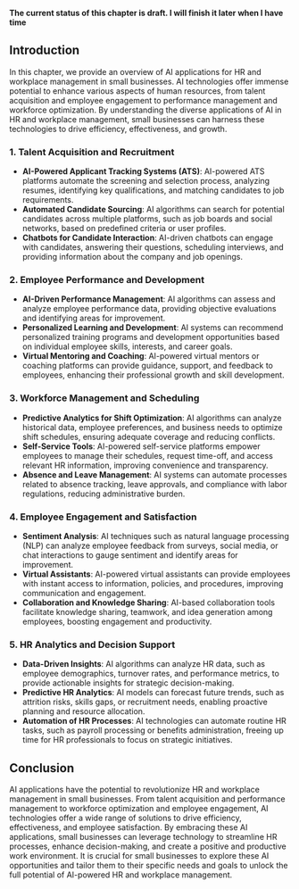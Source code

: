 **The current status of this chapter is draft. I will finish it later when I have time**

Introduction
------------

In this chapter, we provide an overview of AI applications for HR and workplace management in small businesses. AI technologies offer immense potential to enhance various aspects of human resources, from talent acquisition and employee engagement to performance management and workforce optimization. By understanding the diverse applications of AI in HR and workplace management, small businesses can harness these technologies to drive efficiency, effectiveness, and growth.

### 1. Talent Acquisition and Recruitment

* **AI-Powered Applicant Tracking Systems (ATS)**: AI-powered ATS platforms automate the screening and selection process, analyzing resumes, identifying key qualifications, and matching candidates to job requirements.
* **Automated Candidate Sourcing**: AI algorithms can search for potential candidates across multiple platforms, such as job boards and social networks, based on predefined criteria or user profiles.
* **Chatbots for Candidate Interaction**: AI-driven chatbots can engage with candidates, answering their questions, scheduling interviews, and providing information about the company and job openings.

### 2. Employee Performance and Development

* **AI-Driven Performance Management**: AI algorithms can assess and analyze employee performance data, providing objective evaluations and identifying areas for improvement.
* **Personalized Learning and Development**: AI systems can recommend personalized training programs and development opportunities based on individual employee skills, interests, and career goals.
* **Virtual Mentoring and Coaching**: AI-powered virtual mentors or coaching platforms can provide guidance, support, and feedback to employees, enhancing their professional growth and skill development.

### 3. Workforce Management and Scheduling

* **Predictive Analytics for Shift Optimization**: AI algorithms can analyze historical data, employee preferences, and business needs to optimize shift schedules, ensuring adequate coverage and reducing conflicts.
* **Self-Service Tools**: AI-powered self-service platforms empower employees to manage their schedules, request time-off, and access relevant HR information, improving convenience and transparency.
* **Absence and Leave Management**: AI systems can automate processes related to absence tracking, leave approvals, and compliance with labor regulations, reducing administrative burden.

### 4. Employee Engagement and Satisfaction

* **Sentiment Analysis**: AI techniques such as natural language processing (NLP) can analyze employee feedback from surveys, social media, or chat interactions to gauge sentiment and identify areas for improvement.
* **Virtual Assistants**: AI-powered virtual assistants can provide employees with instant access to information, policies, and procedures, improving communication and engagement.
* **Collaboration and Knowledge Sharing**: AI-based collaboration tools facilitate knowledge sharing, teamwork, and idea generation among employees, boosting engagement and productivity.

### 5. HR Analytics and Decision Support

* **Data-Driven Insights**: AI algorithms can analyze HR data, such as employee demographics, turnover rates, and performance metrics, to provide actionable insights for strategic decision-making.
* **Predictive HR Analytics**: AI models can forecast future trends, such as attrition risks, skills gaps, or recruitment needs, enabling proactive planning and resource allocation.
* **Automation of HR Processes**: AI technologies can automate routine HR tasks, such as payroll processing or benefits administration, freeing up time for HR professionals to focus on strategic initiatives.

Conclusion
----------

AI applications have the potential to revolutionize HR and workplace management in small businesses. From talent acquisition and performance management to workforce optimization and employee engagement, AI technologies offer a wide range of solutions to drive efficiency, effectiveness, and employee satisfaction. By embracing these AI applications, small businesses can leverage technology to streamline HR processes, enhance decision-making, and create a positive and productive work environment. It is crucial for small businesses to explore these AI opportunities and tailor them to their specific needs and goals to unlock the full potential of AI-powered HR and workplace management.

